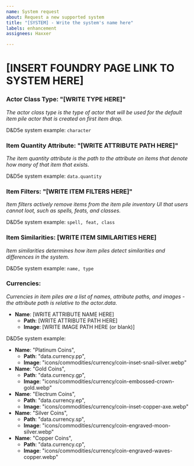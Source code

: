```yaml
---
name: System request
about: Request a new supported system
title: "[SYSTEM] - Write the system's name here"
labels: enhancement
assignees: Haxxer

---
```


# **[INSERT FOUNDRY PAGE LINK TO SYSTEM HERE]**

### **Actor Class Type**: "[WRITE TYPE HERE]"

*The actor class type is the type of actor that will be used for the default item pile actor that is created on first item drop.*

D&D5e system example: `character`

### **Item Quantity Attribute**: "[WRITE ATTRIBUTE PATH HERE]"

*The item quantity attribute is the path to the attribute on items that denote how many of that item that exists.*

D&D5e system example: `data.quantity`

### **Item Filters**: "[WRITE ITEM FILTERS HERE]"

*Item filters actively remove items from the item pile inventory UI that users cannot loot, such as spells, feats, and classes.*

D&D5e system example: `spell, feat, class`

### **Item Similarities**: [WRITE ITEM SIMILARITIES HERE]

*Item similarities determines how item piles detect similarities and differences in the system.*

D&D5e system example: `name, type`

### **Currencies**:

*Currencies in item piles are a list of names, attribute paths, and images - the attribute path is relative to the actor.data.*

- **Name**: [WRITE ATTRIBUTE NAME HERE]
    - **Path**: [WRITE ATTRIBUTE PATH HERE]
    - **Image**: [WRITE IMAGE PATH HERE (or blank)]
    
D&D5e system example:

- **Name**: "Platinum Coins",
    - **Path**: "data.currency.pp",
    - **Image**: "icons/commodities/currency/coin-inset-snail-silver.webp"
- **Name**: "Gold Coins",
    - **Path**: "data.currency.gp",
    - **Image**: "icons/commodities/currency/coin-embossed-crown-gold.webp"
- **Name**: "Electrum Coins",
    - **Path**: "data.currency.ep",
    - **Image**: "icons/commodities/currency/coin-inset-copper-axe.webp"
- **Name**: "Silver Coins",
    - **Path**: "data.currency.sp",
    - **Image**: "icons/commodities/currency/coin-engraved-moon-silver.webp"
- **Name**: "Copper Coins",
    - **Path**: "data.currency.cp",
    - **Image**: "icons/commodities/currency/coin-engraved-waves-copper.webp"
